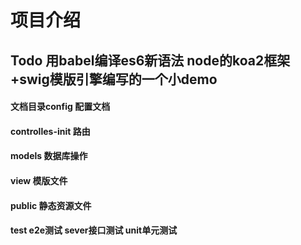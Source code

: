 # 项目介绍

## Todo 用babel编译es6新语法 node的koa2框架+swig模版引擎编写的一个小demo
#### 文档目录config 配置文档
#### controlles-init 路由
#### models 数据库操作
#### view 模版文件
#### public 静态资源文件
#### test e2e测试 sever接口测试 unit单元测试
